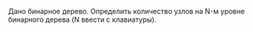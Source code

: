 Дано бинарное дерево. Определить количество узлов на N-м уровне бинарного дерева (N ввести с клавиатуры).
